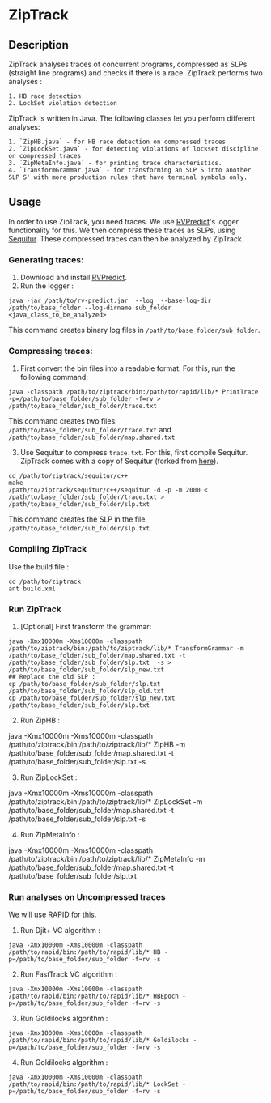 # ZipTrack

## Description
ZipTrack analyses traces of concurrent programs, compressed as SLPs (straight line programs)
and checks if there is a race.
ZipTrack performs two analyses :

	1. HB race detection
	2. LockSet violation detection

ZipTrack is written in Java. 
The following classes let you perform different analyses:

	1. `ZipHB.java` - for HB race detection on compressed traces
	2. `ZipLockSet.java` - for detecting violations of lockset discipline on compressed traces
	3. `ZipMetaInfo.java` - for printing trace characteristics.
	4. `TransformGrammar.java` - for transforming an SLP S into another SLP S' with more production rules that have terminal symbols only.

## Usage

In order to use ZipTrack, you need traces.
We use [RVPredict](https://runtimeverification.com/predict/)'s logger functionality for this.
We then compress these traces as SLPs, using [Sequitur](https://github.com/craignm/sequitur).
These compressed traces can then be analyzed by ZipTrack.

### Generating traces:

1. Download and install [RVPredict](https://runtimeverification.com/predict/).
2. Run the logger :

```
java -jar /path/to/rv-predict.jar  --log  --base-log-dir /path/to/base_folder --log-dirname sub_folder <java_class_to_be_analyzed>

```
This command creates binary log files in `/path/to/base_folder/sub_folder`.

### Compressing traces:

1. First convert the bin files into a readable format. 
For this, run the following command:
```
java -classpath /path/to/ziptrack/bin:/path/to/rapid/lib/* PrintTrace -p=/path/to/base_folder/sub_folder -f=rv > /path/to/base_folder/sub_folder/trace.txt 
```
This command creates two files: `/path/to/base_folder/sub_folder/trace.txt` and `/path/to/base_folder/sub_folder/map.shared.txt`


3. Use Sequitur to compress `trace.txt`. 
For this, first compile Sequitur.
ZipTrack comes with a copy of Sequitur (forked from [here](https://github.com/craignm/sequitur/)).
```
cd /path/to/ziptrack/sequitur/c++
make
/path/to/ziptrack/sequitur/c++/sequitur -d -p -m 2000 < /path/to/base_folder/sub_folder/trace.txt > /path/to/base_folder/sub_folder/slp.txt
```

This command creates the SLP in the file `/path/to/base_folder/sub_folder/slp.txt`.

### Compiling ZipTrack

Use the build file :

```
cd /path/to/ziptrack
ant build.xml
```

### Run ZipTrack

1. [Optional] First transform the grammar:
```
java -Xmx10000m -Xms10000m -classpath /path/to/ziptrack/bin:/path/to/ziptrack/lib/* TransformGrammar -m /path/to/base_folder/sub_folder/map.shared.txt -t /path/to/base_folder/sub_folder/slp.txt  -s > /path/to/base_folder/sub_folder/slp_new.txt
## Replace the old SLP :
cp /path/to/base_folder/sub_folder/slp.txt /path/to/base_folder/sub_folder/slp_old.txt
cp /path/to/base_folder/sub_folder/slp_new.txt /path/to/base_folder/sub_folder/slp.txt 
```

2. Run ZipHB :

java -Xmx10000m -Xms10000m -classpath /path/to/ziptrack/bin:/path/to/ziptrack/lib/* ZipHB -m /path/to/base_folder/sub_folder/map.shared.txt -t /path/to/base_folder/sub_folder/slp.txt  -s 

3. Run ZipLockSet :

java -Xmx10000m -Xms10000m -classpath /path/to/ziptrack/bin:/path/to/ziptrack/lib/* ZipLockSet -m /path/to/base_folder/sub_folder/map.shared.txt -t /path/to/base_folder/sub_folder/slp.txt  -s 

4. Run ZipMetaInfo :

java -Xmx10000m -Xms10000m -classpath /path/to/ziptrack/bin:/path/to/ziptrack/lib/* ZipMetaInfo -m /path/to/base_folder/sub_folder/map.shared.txt -t /path/to/base_folder/sub_folder/slp.txt

### Run analyses on Uncompressed traces

We will use RAPID for this.

1. Run Djit+ VC algorithm :

```
java -Xmx10000m -Xms10000m -classpath /path/to/rapid/bin:/path/to/rapid/lib/* HB -p=/path/to/base_folder/sub_folder -f=rv -s
```

2. Run FastTrack VC algorithm :

```
java -Xmx10000m -Xms10000m -classpath /path/to/rapid/bin:/path/to/rapid/lib/* HBEpoch -p=/path/to/base_folder/sub_folder -f=rv -s
```

3. Run Goldilocks algorithm :

```
java -Xmx10000m -Xms10000m -classpath /path/to/rapid/bin:/path/to/rapid/lib/* Goldilocks -p=/path/to/base_folder/sub_folder -f=rv -s
```

4. Run Goldilocks algorithm :

```
java -Xmx10000m -Xms10000m -classpath /path/to/rapid/bin:/path/to/rapid/lib/* LockSet -p=/path/to/base_folder/sub_folder -f=rv -s
```